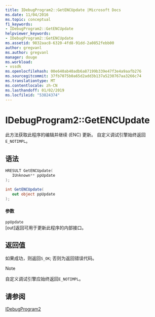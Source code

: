 ```yaml
---
title: IDebugProgram2::GetENCUpdate |Microsoft Docs
ms.date: 11/04/2016
ms.topic: conceptual
f1_keywords:
- IDebugProgram2::GetENCUpdate
helpviewer_keywords:
- IDebugProgram2::GetENCUpdate
ms.assetid: 9832aac8-6320-4fd8-91dd-2a0852febb00
author: gregvanl
ms.author: gregvanl
manager: douge
ms.workload:
- vssdk
ms.openlocfilehash: 00e640ab40adb6a87199b339e47f3e4a9aafb276
ms.sourcegitcommit: 37fb7075b0a65d2add3b137a5230767aa3266c74
ms.translationtype: MT
ms.contentlocale: zh-CN
ms.lasthandoff: 01/02/2019
ms.locfileid: "53824374"
---
```

# <a name="idebugprogram2getencupdate"></a>IDebugProgram2::GetENCUpdate
此方法获取此程序的编辑并继续 (ENC) 更新。 自定义调试引擎始终返回`E_NOTIMPL`。  
  
## <a name="syntax"></a>语法  
  
```cpp  
HRESULT GetENCUpdate(   
   IUnknown** ppUpdate  
);  
```  
  
```csharp  
int GetENCUpdate(  
   out object ppUpdate  
);  
```  
  
#### <a name="parameters"></a>参数  
 `ppUpdate`  
 [out]返回可用于更新此程序的内部接口。  
  
## <a name="return-value"></a>返回值  
 如果成功，则返回`S_OK`; 否则为返回错误代码。  
  
> [!NOTE]
>  自定义调试引擎应始终返回`E_NOTIMPL`。  
  
## <a name="see-also"></a>请参阅  
 [IDebugProgram2](../../../extensibility/debugger/reference/idebugprogram2.md)